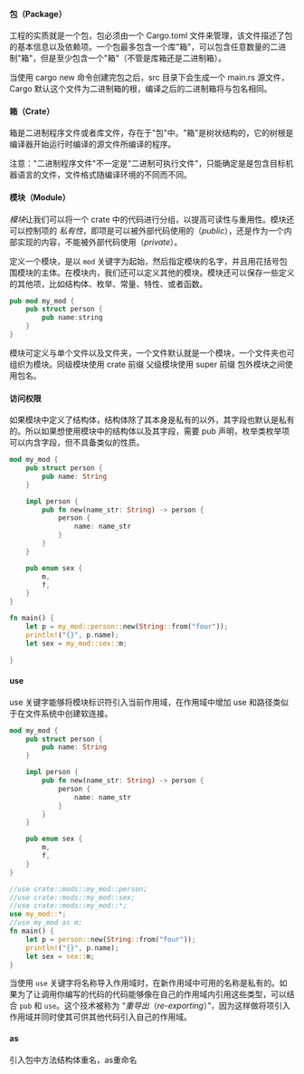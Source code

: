 

#### 包（Package）

工程的实质就是一个包，包必须由一个 Cargo.toml 文件来管理，该文件描述了包的基本信息以及依赖项。一个包最多包含一个库"箱"，可以包含任意数量的二进制"箱"，但是至少包含一个"箱"（不管是库箱还是二进制箱）。

当使用 cargo new 命令创建完包之后，src 目录下会生成一个 main.rs 源文件，Cargo 默认这个文件为二进制箱的根，编译之后的二进制箱将与包名相同。

#### 箱（Crate）

箱是二进制程序文件或者库文件，存在于"包"中。"箱"是树状结构的，它的树根是编译器开始运行时编译的源文件所编译的程序。

注意："二进制程序文件"不一定是"二进制可执行文件"，只能确定是是包含目标机器语言的文件，文件格式随编译环境的不同而不同。



#### 模块（Module）

*模块*让我们可以将一个 crate 中的代码进行分组，以提高可读性与重用性。模块还可以控制项的 *私有性*，即项是可以被外部代码使用的（*public*），还是作为一个内部实现的内容，不能被外部代码使用（*private*）。

定义一个模块，是以 `mod` 关键字为起始，然后指定模块的名字，并且用花括号包围模块的主体。在模块内，我们还可以定义其他的模块。模块还可以保存一些定义的其他项，比如结构体、枚举、常量、特性、或者函数。

```rust
pub mod my_mod {
    pub struct person {
        pub name:string
    }
}
```

模块可定义与单个文件以及文件夹，一个文件默认就是一个模块，一个文件夹也可组织为模块。同级模块使用 crate 前缀 父级模块使用 super 前缀 包外模块之间使用包名。

#### 访问权限

如果模块中定义了结构体，结构体除了其本身是私有的以外，其字段也默认是私有的。所以如果想使用模块中的结构体以及其字段，需要 pub 声明，枚举类枚举项可以内含字段，但不具备类似的性质。

```rust
mod my_mod {
    pub struct person {
        pub name: String
    }

    impl person {
        pub fn new(name_str: String) -> person {
            person {
                name: name_str
            }
        }
    }

    pub enum sex {
        m,
        f,
    }
}

fn main() {
    let p = my_mod::person::new(String::from("four"));
    println!("{}", p.name);
    let sex = my_mod::sex::m;
    
}
```


#### use

use 关键字能够将模块标识符引入当前作用域，在作用域中增加 use 和路径类似于在文件系统中创建软连接。
```rust
mod my_mod {
    pub struct person {
        pub name: String
    }

    impl person {
        pub fn new(name_str: String) -> person {
            person {
                name: name_str
            }
        }
    }

    pub enum sex {
        m,
        f,
    }
}

//use crate::mods::my_mod::person;
//use crate::mods::my_mod::sex;
//use crate::mods::my_mod::*;
use my_mod::*;
//use my_mod as m;
fn main() {
    let p = person::new(String::from("four"));
    println!("{}", p.name);
    let sex = sex::m;
}
```

当使用 `use` 关键字将名称导入作用域时，在新作用域中可用的名称是私有的。如果为了让调用你编写的代码的代码能够像在自己的作用域内引用这些类型，可以结合 `pub` 和 `use`。这个技术被称为 “*重导出*（*re-exporting*）”，因为这样做将项引入作用域并同时使其可供其他代码引入自己的作用域。

#### as

引入包中方法结构体重名，as重命名

